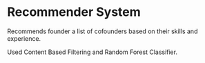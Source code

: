 # Recommender System
Recommends founder a list of cofounders based on their skills and experience.

Used Content Based Filtering and Random Forest Classifier.
